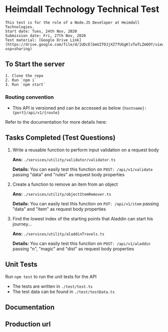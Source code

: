 # Heimdall Technology Technical Test

    This test is for the role of a Node.JS Developer at Heimdall Technologies.
    Start date: Tues, 24th Nov, 2020
    Submission date: Fri, 27th Nov, 2020
    Test material: [Google Drive Link](https://drive.google.com/file/d/1UDcElbmUITOJjXZ7fUGgKlvTwTLZmOOY/view?usp=sharing)

## To Start the server

    1. Clone the repo
    2. Run `npm i`
    3. Run `npm start`

### Routing convention

- This API is versioned and can be accessed as below
    ```{hostname}:{port}/api/v1/{route}```

Refer to the documentation for more details here:

## Tasks Completed (Test Questions)

1. Write a reusable function to perform input validation on a request body

    **Ans:** `./services/utility/validator/validator.ts`

    **Details:**  You can easily test this function on `POST: /api/v1/validate` passing "data" and "rules" as request body properties

2. Create a function to remove an item from an object

    **Ans:** `./services/utility/objectItemRemover.ts`

    **Details:** You can easily test this function on `PUT: /api/v1/item` passing "data" and "item" as request body properties

3. Find the lowest index of the starting points that Aladdin can start his journey...

    **Ans:** `./services/utility/aladdinTravels.ts`

    **Details:** You can easily test this function on `POST: /api/v1/aladdin` passing "n", "magic" and "dist" as request body properties

## Unit Tests

Run `npm test` to run the unit tests for the API

- The tests are written in `./test/test.ts`
- The test data can be found in `./test/testData.ts`

## Documentation

## Production url
